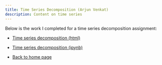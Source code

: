```yaml
---
title: Time Series Decomposition (Arjun Venkat)
description: Content on time series
---
```


Below is the work I completed for a time series decomposition assignment:
- [Time series decomposition (html)](TimeSeriesDecompositionAssignment.html)
- [Time series decomposition (ipynb)](TimeSeriesDecompositionAssignment.ipynb)



- [Back to home page](/index.md)
